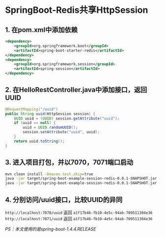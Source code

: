 # SpringBoot-Redis共享HttpSession

## 1. 在pom.xml中添加依赖

```xml
<dependency>
    <groupId>org.springframework.boot</groupId>
    <artifactId>spring-boot-starter-redis</artifactId>
</dependency>
<dependency>
    <groupId>org.springframework.session</groupId>
    <artifactId>spring-session</artifactId>
</dependency>
```

## 2. 在HelloRestController.java中添加接口，返回UUID

```java
@RequestMapping("/uuid")
public String uuid(HttpSession session) {
    UUID uuid = (UUID) session.getAttribute("uuid");
    if (uuid == null) {
        uuid = UUID.randomUUID();
        session.setAttribute("uuid", uuid);
    }
    return uuid.toString();
}
```

## 3. 进入项目打包，并以7070，7071端口启动

```bash
mvn clean install -Dmaven.test.skip=true
java -jar target/spring-boot-example-session-redis-0.0.1-SNAPSHOT.jar --server.port=7070
java -jar target/spring-boot-example-session-redis-0.0.1-SNAPSHOT.jar --server.port=7071
```

## 4. 分别访问/uuid接口，比较UUID的异同

`http://localhost:7070/uuid` 返回 `a1f17b46-fb10-4e5c-94ab-709511304e36`  
`http://localhost:7071/uuid` 返回 `a1f17b46-fb10-4e5c-94ab-709511304e36`

*PS：本文使用的是spring-boot-1.4.4.RELEASE*
